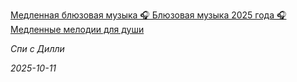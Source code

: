 <!--2025-10-11 06:57:06-->
<div class="yb">
  <a class="nodecor" href="/index.html?rok-muzyka/medlennaya_bljuzovaya_muzyka_bljuzovaya_muzyka_2025_goda_medlennye_melodii_dlya_dushi">
    <img class="preview" data-videoid="https://rutube.ru/play/embed/http://rutube.ru/video/eb003c47295a21e29eaebbb9b8355d2a/" src="http://pic.rutubelist.ru/video/2025-10-11/5f/12/5f12e685bef626cd388bdbcb7681a6ba.jpg" align="left" alt="">
  </a>
  <div class="inlbl text">
    <p><a class="nodecor" href="/index.html?rok-muzyka/medlennaya_bljuzovaya_muzyka_bljuzovaya_muzyka_2025_goda_medlennye_melodii_dlya_dushi">Медленная блюзовая музыка 🎧 Блюзовая музыка 2025 года 🎧 Медленные мелодии для души</a></p>
    <p><i class="smaller2">Спи с Дилли</i></p>
    <i class="smaller3">2025-10-11</i>
  </div>
</div>
